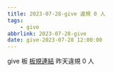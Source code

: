 ```yaml
---
title: 2023-07-28-give 違規 0 人
tags:
    - give
abbrlink: 2023-07-28-give
date: give-2023-07-28 12:00:00
---
```

give 板 [板規連結](https://www.ptt.cc/bbs/give/M.1612495900.A.C32.html)
昨天違規 0 人

